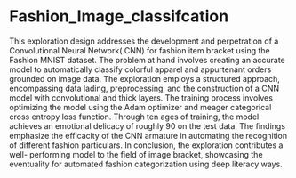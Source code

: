 # Fashion_Image_classifcation
This exploration design addresses the development and perpetration of a Convolutional Neural Network( CNN) for fashion item bracket using the Fashion MNIST 
dataset. The problem at hand involves creating an accurate model to automatically classify colorful apparel and appurtenant orders grounded on image data. The 
exploration employs a structured approach, encompassing data lading, preprocessing, and the construction of a CNN model with convolutional and thick layers. 
The training process involves optimizing the model using the Adam optimizer and meager categorical cross entropy loss function. Through ten ages of training, 
the model achieves an emotional delicacy of roughly 90 on the test data. The findings emphasize the efficacity of the CNN armature in automating the recognition 
of different fashion particulars. In conclusion, the exploration contributes a well- performing model to the field of image bracket, showcasing the eventuality for 
automated fashion categorization using deep literacy ways.
